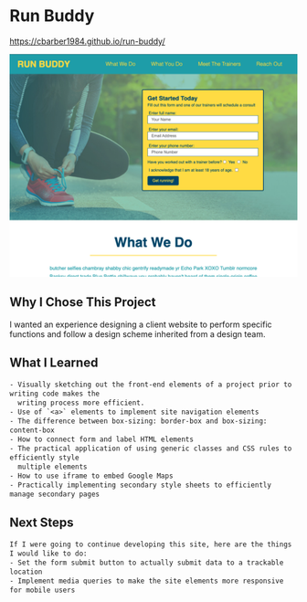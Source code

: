 # Run Buddy

https://cbarber1984.github.io/run-buddy/

![Screenshot](./assets/images/run_buddy_screenshot2.png) 

## Why I Chose This Project
I wanted an experience designing a client website to perform specific functions and follow a design 
scheme inherited from a design team.

## What I Learned
    - Visually sketching out the front-end elements of a project prior to writing code makes the 
      writing process more efficient.
    - Use of `<a>` elements to implement site navigation elements
    - The difference between box-sizing: border-box and box-sizing: content-box
    - How to connect form and label HTML elements
    - The practical application of using generic classes and CSS rules to efficiently style 
      multiple elements
    - How to use iframe to embed Google Maps
    - Practically implementing secondary style sheets to efficiently manage secondary pages

## Next Steps
    If I were going to continue developing this site, here are the things I would like to do:
    - Set the form submit button to actually submit data to a trackable location
    - Implement media queries to make the site elements more responsive for mobile users

